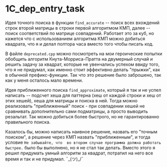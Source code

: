 # 1C_dep_entry_task

Идея точного поиска в функции `find_accurate` -- поиск всех вхождений строк второй матрицы в строки первой алгоритмом КМП, далее -- поиск соответствий по матрице совпадений. Работает это за куб, но кажется что с использованием алгоритма КМП можно добиться квадрата, что я и делал полтора часа вместо того чтобы писать код.

В файле `deprecated.cpp` можно посмотреть на мои героические попытки обобщить алгоритм Кнута-Морриса-Пратта на двумерный случай и решить задачу за квадрат, которые не увенчались успехом ввиду того, что я не придумал, как именно стоит эффективно делать "прыжки", как в обычной префикс-функции. Так что это решение было заброшено, так как у меня осталось мало времени. 

Идея приближенного поиска `find_approximate`, который я так и не успел написать -- подсчет хеша для паттерна (хеш от каждой строки и хеш от этих хешей), хеша для матрицы и поиска в ней. Тогда можно реализовать "приближенный" поиск - при совпадении хешей не сравнивать дополнительно сами подматрицы, а просто выводить резальтат. Так можно добиться более быстрого, но не гарантированно правильного поиска.

Казалось бы, можно написать наивное решение, назвать его "точным поиском", а решение через КМП назвать "приближенным", и тогда условие `Не забывайте, что  во втором случае программа должна работать быстрее.` было бы выполнено, но я не стал так делать. Вместо этого я решил придумать умный алгоритм за квадрат, потратил на него все время и так и не придумал. ¯\_(ツ)_/¯